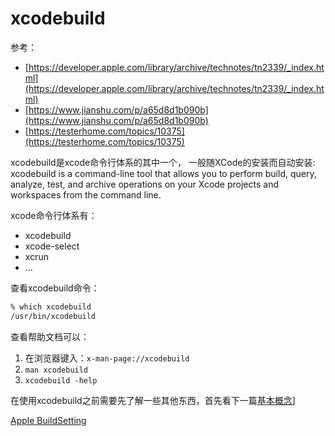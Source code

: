 # xcodebuild

参考：
- [https://developer.apple.com/library/archive/technotes/tn2339/_index.html](https://developer.apple.com/library/archive/technotes/tn2339/_index.html)
- [https://www.jianshu.com/p/a65d8d1b090b](https://www.jianshu.com/p/a65d8d1b090b)
- [https://testerhome.com/topics/10375](https://testerhome.com/topics/10375)

xcodebuild是xcode命令行体系的其中一个， 一般随XCode的安装而自动安装:
xcodebuild is a command-line tool that allows you to perform build, query, analyze, test, and archive operations on your Xcode projects and workspaces from the command line.    

xcode命令行体系有：
- xcodebuild
- xcode-select
- xcrun
- ...  

查看xcodebuild命令：  

```sh
% which xcodebuild
/usr/bin/xcodebuild
```

查看帮助文档可以： 
1. 在浏览器键入：`x-man-page://xcodebuild`
2. `man xcodebuild`
3. `xcodebuild -help`   

在使用xcodebuild之前需要先了解一些其他东西，首先看下一篇[基本概念](基本概念.md)]

[Apple BuildSetting](https://help.apple.com/xcode/mac/current/#/itcaec37c2a6)